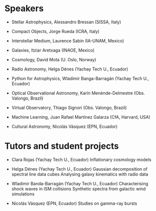 # Speakers

- Stellar Astrophysics, Alessandro Bressan (SISSA, Italy)

- Compact Objects, Jorge Rueda (ICRA, Italy)
  
- Interstellar Medium, Laurence Sabin (IA-UNAM, Mexico)
  
- Galaxies, Itziar Aretxaga (INAOE, Mexico)

- Cosmology, David Mota (U. Oslo, Norway)

- Radio Astronomy, Helga Dénes (Yachay Tech U., Ecuador)

- Python for Astrophysics, Wladimir Banga-Barragán (Yachay Tech U., Ecuador)

- Optical Observational Astronomy, Karín Menénde-Delmestre (Obs. Valongo, Brazil)
  
- Virtual Observatory, Thiago Signori (Obs. Valongo, Brazil)

- Machine Learning, Juan Rafael Martínez Galarza (CfA, Harvard, USA)

- Cultural Astronomy, Nicolás Vásquez (EPN, Ecuador)

# Tutors and student projects

- Clara Rojas (Yachay Tech U., Ecuador)
  Inflationary cosmology models
  
- Helga Dénes (Yachay Tech U., Ecuador)
  Gaussian decomposition of spectral line data cubes
  Analysing galaxy kinematics with radio data
  
- Wladimir Banda-Barragán (Yachay Tech U., Ecuador)
  Characterising shock waves in ISM collisions
  Synthetic spectra from galactic wind simulations

- Nicolás Vásquez (EPN, Ecuador)
  Studies on gamma-ray bursts
